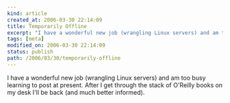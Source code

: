 ```yaml
---
kind: article
created_at: 2006-03-30 22:14:09
title: Temporarily Offline
excerpt: "I have a wonderful new job (wrangling Linux servers) and am too busy learning to post at present. After I get through the stack of O'Reilly books on my desk I'll be back (and much better informed). "
tags: [meta]
modified_on: 2006-03-30 22:14:09
status: publish 
path: /2006/03/30/temporarily-offline
---
```


I have a wonderful new job (wrangling Linux servers) and am too busy learning to post at present. After I get through the stack of O'Reilly books on my desk I'll be back (and much better informed). 